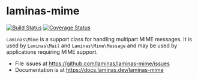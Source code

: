 # laminas-mime

[![Build Status](https://travis-ci.org/laminas/laminas-mime.svg?branch=master)](https://travis-ci.org/laminas/laminas-mime)
[![Coverage Status](https://coveralls.io/repos/laminas/laminas-mime/badge.svg?branch=master)](https://coveralls.io/r/laminas/laminas-mime?branch=master)

`Laminas\Mime` is a support class for handling multipart MIME messages. It is used
by `Laminas\Mail` and `Laminas\Mime\Message` and may be used by applications requiring
MIME support.


- File issues at https://github.com/laminas/laminas-mime/issues
- Documentation is at https://docs.laminas.dev/laminas-mime
